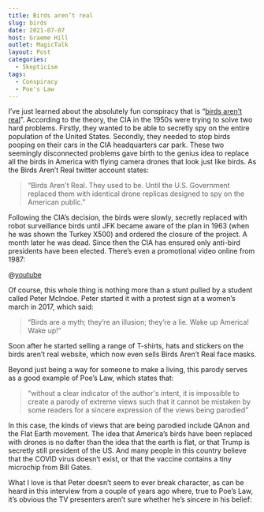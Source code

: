 ```yaml
---
title: Birds aren’t real
slug: birds
date: 2021-07-07
host: Graeme Hill
outlet: MagicTalk
layout: Post
categories:
  - Skepticism
tags:
  - Conspiracy
  - Poe's Law
---
```


I’ve just learned about the absolutely fun conspiracy that is “[birds aren’t real](https://birdsarentreal.com/pages/the-history)”. According to the theory, the CIA in the 1950s were trying to solve two hard problems. Firstly, they wanted to be able to secretly spy on the entire population of the United States. Secondly, they needed to stop birds pooping on their cars in the CIA headquarters car park. These two seemingly disconnected problems gave birth to the genius idea to replace all the birds in America with flying camera drones that look just like birds. As the Birds Aren’t Real twitter account states:

<!-- more -->

> “Birds Aren't Real. They used to be. Until the U.S. Government replaced them with identical drone replicas designed to spy on the American public.”

Following the CIA’s decision, the birds were slowly, secretly replaced with robot surveillance birds until JFK became aware of the plan in 1963 (when he was shown the Turkey X500) and ordered the closure of the project. A month later he was dead. Since then the CIA has ensured only anti-bird presidents have been elected. There’s even a promotional video online from 1987:

@[youtube](https://youtu.be/uXu4_s5nuwI)

Of course, this whole thing is nothing more than a stunt pulled by a student called Peter McIndoe. Peter started it with a protest sign at a women’s march in 2017, which said:

> “Birds are a myth; they’re an illusion; they’re a lie. Wake up America! Wake up!”

Soon after he started selling a range of T-shirts, hats and stickers on the birds aren’t real website, which now even sells Birds Aren’t Real face masks.

Beyond just being a way for someone to make a living, this parody serves as a good example of Poe’s Law, which states that:

> “without a clear indicator of the author's intent, it is impossible to create a parody of extreme views such that it cannot be mistaken by some readers for a sincere expression of the views being parodied”

In this case, the kinds of views that are being parodied include QAnon and the Flat Earth movement. The idea that America’s birds have been replaced with drones is no dafter than the idea that the earth is flat, or that Trump is secretly still president of the US. And many people in this country believe that the COVID virus doesn’t exist, or that the vaccine contains a tiny microchip from Bill Gates.

What I love is that Peter doesn’t seem to ever break character, as can be heard in this interview from a couple of years ago where, true to Poe’s Law, it’s obvious the TV presenters aren’t sure whether he’s sincere in his belief:

<template-embed-tweet value="https://twitter.com/birdsarentreal/status/1153810131911467010)" />
